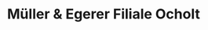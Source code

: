 ---
title: "Müller & Egerer Filiale Ocholt"
url: /westerstede/mueller-und-egerer-filiale-ocholt/
shop: Bäckerei
---